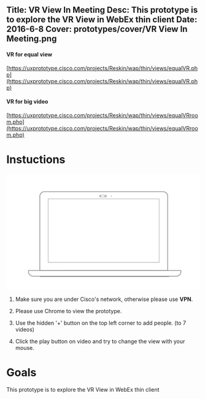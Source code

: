 Title: VR View In Meeting
Desc: This prototype is to explore the VR View in WebEx thin client
Date: 2016-6-8
Cover: prototypes/cover/VR View In Meeting.png
---

#### VR for equal view

[https://uxprototype.cisco.com/projects/Reskin/wap/thin/views/equalVR.php](https://uxprototype.cisco.com/projects/Reskin/wap/thin/views/equalVR.php)

#### VR for big video

[https://uxprototype.cisco.com/projects/Reskin/wap/thin/views/equalVRroom.php](https://uxprototype.cisco.com/projects/Reskin/wap/thin/views/equalVRroom.php)


# Instuctions 
![Desktop](../../../img_data/prototypes/Desktop-2x.png)

1) Make sure you are under Cisco's network, otherwise please use **VPN**.

2) Please use Chrome to view the prototype.

3) Use the hidden '+' button on the top left corner to add people. (to 7 videos) 

4) Click the play button on video and try to change the view with your mouse.

# Goals	
This prototype is to explore the VR View in WebEx thin client

